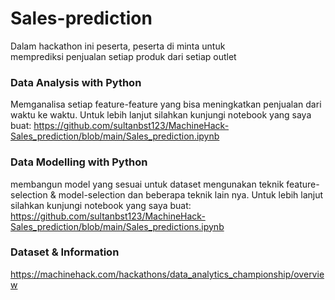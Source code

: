 # Sales-prediction
Dalam hackathon ini peserta, peserta di minta untuk  
memprediksi penjualan setiap produk dari setiap outlet

### Data Analysis with Python
Memganalisa setiap feature-feature yang bisa meningkatkan penjualan dari waktu ke waktu. 
Untuk lebih lanjut silahkan kunjungi notebook yang saya buat:
https://github.com/sultanbst123/MachineHack-Sales_prediction/blob/main/Sales_prediction.ipynb

### Data Modelling with Python
membangun model yang sesuai untuk dataset mengunakan teknik feature-selection & model-selection dan beberapa teknik lain nya. 
Untuk lebih lanjut silahkan kunjungi notebook yang saya buat:
https://github.com/sultanbst123/MachineHack-Sales_prediction/blob/main/Sales_predictions.ipynb

### Dataset & Information
https://machinehack.com/hackathons/data_analytics_championship/overview
